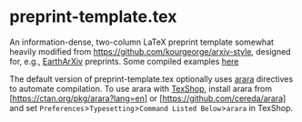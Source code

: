 
# preprint-template.tex
An information-dense, two-column LaTeX preprint template somewhat heavily modified from https://github.com/kourgeorge/arxiv-style, designed for, e.g., [EarthArXiv](https://eartharxiv.org) preprints. Some compiled examples [here](https://eartharxiv.org/discover?q=brenhin)

The default version of preprint-template.tex optionally uses [arara](https://github.com/cereda/arara) directives to automate compilation. To use arara with [TexShop](https://pages.uoregon.edu/koch/texshop/), install arara from [https://ctan.org/pkg/arara?lang=en] or [https://github.com/cereda/arara] and set `Preferences`>`Typesetting`>`Command Listed Below`>`arara` in TexShop.
